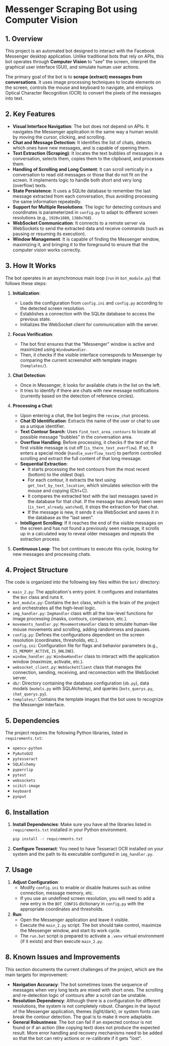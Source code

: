 # Messenger Scraping Bot using Computer Vision

## 1. Overview

This project is an automated bot designed to interact with the Facebook Messenger desktop application. Unlike traditional bots that rely on APIs, this bot operates through **Computer Vision** to "see" the screen, interpret the graphical user interface (GUI), and simulate human user actions.

The primary goal of the bot is to **scrape (extract) messages from conversations**. It uses image processing techniques to locate elements on the screen, controls the mouse and keyboard to navigate, and employs Optical Character Recognition (OCR) to convert the pixels of the messages into text.

## 2. Key Features

- **Visual Interface Navigation**: The bot does not depend on APIs. It navigates the Messenger application in the same way a human would: by moving the cursor, clicking, and scrolling.
- **Chat and Message Detection**: It identifies the list of chats, detects which ones have new messages, and is capable of opening them.
- **Text Extraction (Scraping)**: It locates the text bubbles of messages in a conversation, selects them, copies them to the clipboard, and processes them.
- **Handling of Scrolling and Long Content**: It can scroll vertically in a conversation to read old messages or those that do not fit on the screen. It implements logic to handle both short and very long (overflow) texts.
- **State Persistence**: It uses a SQLite database to remember the last message extracted from each conversation, thus avoiding processing the same information repeatedly.
- **Support for Multiple Resolutions**: The logic for detecting contours and coordinates is parameterized in `config.py` to adapt to different screen resolutions (e.g., `1920x1080`, `1360x768`).
- **WebSocket Communication**: It connects to a remote server via WebSockets to send the extracted data and receive commands (such as pausing or resuming its execution).
- **Window Management**: It is capable of finding the Messenger window, maximizing it, and bringing it to the foreground to ensure that the computer vision works correctly.

## 3. How It Works

The bot operates in an asynchronous main loop (`run` in `bot_module.py`) that follows these steps:

1.  **Initialization**:
    *   Loads the configuration from `config.ini` and `config.py` according to the detected screen resolution.
    *   Establishes a connection with the SQLite database to access the previous state.
    *   Initializes the WebSocket client for communication with the server.

2.  **Focus Verification**:
    *   The bot first ensures that the "Messenger" window is active and maximized using `WindowHandler`.
    *   Then, it checks if the visible interface corresponds to Messenger by comparing the current screenshot with template images (`templates/`).

3.  **Chat Detection**:
    *   Once in Messenger, it looks for available chats in the list on the left.
    *   It tries to identify if there are chats with new message notifications (currently based on the detection of reference circles).

4.  **Processing a Chat**:
    *   Upon entering a chat, the bot begins the `review_chat` process.
    *   **Chat ID Identification**: Extracts the name of the user or chat to use as a unique identifier.
    *   **Text Contour Search**: Uses `find_text_area_contours` to locate all possible message "bubbles" in the conversation area.
    *   **Overflow Handling**: Before processing, it checks if the text of the first visible message is cut off (`is_there_text_overflow`). If so, it enters a special mode (`handle_overflow_text`) to perform controlled scrolling and extract the full content of that long message.
    *   **Sequential Extraction**:
        *   It starts processing the text contours from the most recent (bottom) to the oldest (top).
        *   For each contour, it extracts the text using `get_text_by_text_location`, which simulates selection with the mouse and copying (Ctrl+C).
        *   It compares the extracted text with the last messages saved in the database for that chat. If the message has already been seen (`is_text_already_watched`), it stops the extraction for that chat.
        *   If the message is new, it sends it via WebSocket and saves it in the database as the "last seen".
    *   **Intelligent Scrolling**: If it reaches the end of the visible messages on the screen and has not found a previously seen message, it scrolls up in a calculated way to reveal older messages and repeats the extraction process.

5.  **Continuous Loop**: The bot continues to execute this cycle, looking for new messages and processing chats.

## 4. Project Structure

The code is organized into the following key files within the `bot/` directory:

-   `main_2.py`: The application's entry point. It configures and instantiates the `Bot` class and runs it.
-   `bot_module.py`: Contains the `Bot` class, which is the brain of the project and orchestrates all the high-level logic.
-   `img_handler.py`: `ImgHandler` class with all the low-level functions for image processing (masks, contours, comparison, etc.).
-   `movements_handler.py`: `MovementsHandler` class to simulate human-like mouse movements and scrolling, adding randomness and pauses.
-   `config.py`: Defines the configurations dependent on the screen resolution (coordinates, thresholds, etc.).
-   `config.ini`: Configuration file for flags and behavior parameters (e.g., `IS_MEMORY_ACTIVE`, `IS_ONLINE`).
-   `window_handler.py`: `WindowHandler` class to interact with the application window (maximize, activate, etc.).
-   `websocket_client.py`: `WebSocketClient` class that manages the connection, sending, receiving, and reconnection with the WebSocket server.
-   `db/`: Directory containing the database configuration (`db.py`), data models (`models.py` with SQLAlchemy), and queries (`bots_querys.py`, `chat_querys.py`).
-   `templates/`: Contains the template images that the bot uses to recognize the Messenger interface.

## 5. Dependencies

The project requires the following Python libraries, listed in `requirements.txt`:

-   `opencv-python`
-   `PyAutoGUI`
-   `pytesseract`
-   `SQLAlchemy`
-   `pyperclip`
-   `pytest`
-   `websockets`
-   `scikit-image`
-   `keyboard`
-   `pynput`

## 6. Installation

1.  **Install Dependencies**: Make sure you have all the libraries listed in `requirements.txt` installed in your Python environment.
    ```bash
    pip install -r requirements.txt
    ```
2.  **Configure Tesseract**: You need to have Tesseract OCR installed on your system and the path to its executable configured in `img_handler.py`.

## 7. Usage

1.  **Adjust Configuration**:
    *   Modify `config.ini` to enable or disable features such as online connection, message memory, etc.
    *   If you use an undefined screen resolution, you will need to add a new entry in the `BOT_CONFIG` dictionary in `config.py` with the appropriate coordinates and thresholds.
2.  **Run**:
    *   Open the Messenger application and leave it visible.
    *   Execute the `main_2.py` script. The bot should take control, maximize the Messenger window, and start its work cycle.
    *   The `run.bat` script is prepared to activate a `.venv` virtual environment (if it exists) and then execute `main_2.py`.

## 8. Known Issues and Improvements

This section documents the current challenges of the project, which are the main targets for improvement:

-   **Navigation Accuracy**: The bot sometimes loses the sequence of messages when very long texts are mixed with short ones. The scrolling and re-detection logic of contours after a scroll can be unstable.
-   **Resolution Dependency**: Although there is a configuration for different resolutions, the system is not completely robust. Changes in the layout of the Messenger application, themes (light/dark), or system fonts can break the contour detection. The goal is to make it more adaptable.
-   **General Robustness**: The bot can fail if an expected contour is not found or if an action (like copying text) does not produce the expected result. More error handling and recovery mechanisms need to be added so that the bot can retry actions or re-calibrate if it gets "lost".
